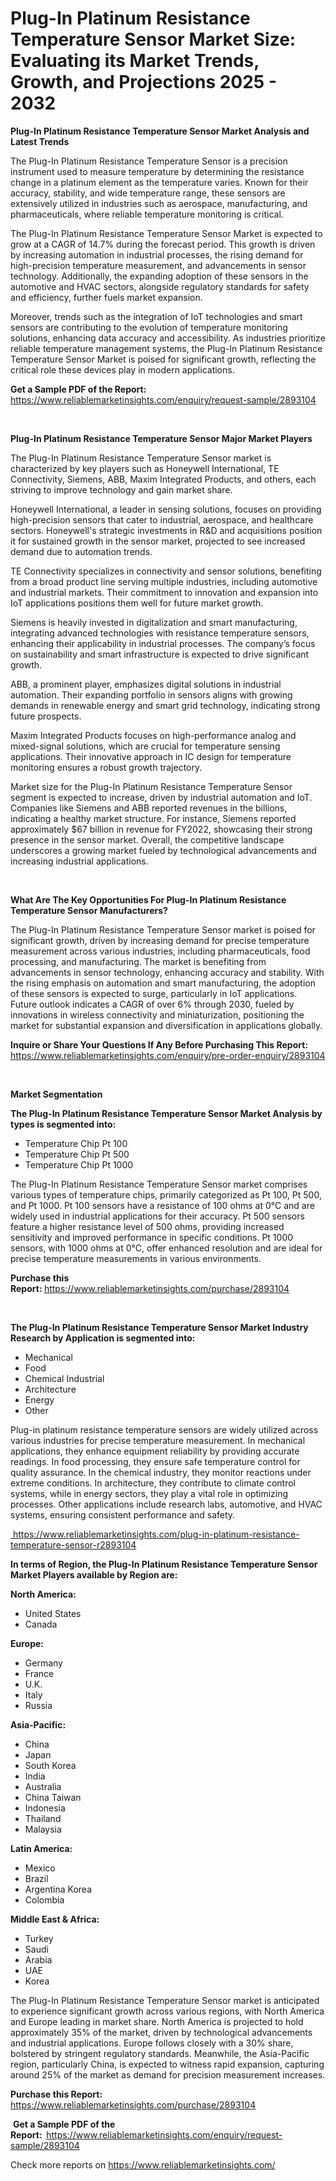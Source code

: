<p><h1>Plug-In Platinum Resistance Temperature Sensor Market Size: Evaluating its Market Trends, Growth, and Projections 2025 - 2032</h1></p><p><strong>Plug-In Platinum Resistance Temperature Sensor Market Analysis and Latest Trends</strong></p>
<p><p>The Plug-In Platinum Resistance Temperature Sensor is a precision instrument used to measure temperature by determining the resistance change in a platinum element as the temperature varies. Known for their accuracy, stability, and wide temperature range, these sensors are extensively utilized in industries such as aerospace, manufacturing, and pharmaceuticals, where reliable temperature monitoring is critical.</p><p>The Plug-In Platinum Resistance Temperature Sensor Market is expected to grow at a CAGR of 14.7% during the forecast period. This growth is driven by increasing automation in industrial processes, the rising demand for high-precision temperature measurement, and advancements in sensor technology. Additionally, the expanding adoption of these sensors in the automotive and HVAC sectors, alongside regulatory standards for safety and efficiency, further fuels market expansion. </p><p>Moreover, trends such as the integration of IoT technologies and smart sensors are contributing to the evolution of temperature monitoring solutions, enhancing data accuracy and accessibility. As industries prioritize reliable temperature management systems, the Plug-In Platinum Resistance Temperature Sensor Market is poised for significant growth, reflecting the critical role these devices play in modern applications.</p></p>
<p><strong>Get a Sample PDF of the Report:&nbsp;</strong> <a href="https://www.reliablemarketinsights.com/enquiry/request-sample/2893104?utm_campaign=2441&utm_medium=2&utm_source=Github&utm_content=ia&utm_term=15032025&utm_id=plug-in-platinum-resistance-temperature-sensor">https://www.reliablemarketinsights.com/enquiry/request-sample/2893104</a></p>
<p>&nbsp;</p>
<p><strong>Plug-In Platinum Resistance Temperature Sensor Major Market Players</strong></p>
<p><p>The Plug-In Platinum Resistance Temperature Sensor market is characterized by key players such as Honeywell International, TE Connectivity, Siemens, ABB, Maxim Integrated Products, and others, each striving to improve technology and gain market share. </p><p>Honeywell International, a leader in sensing solutions, focuses on providing high-precision sensors that cater to industrial, aerospace, and healthcare sectors. Honeywell's strategic investments in R&D and acquisitions position it for sustained growth in the sensor market, projected to see increased demand due to automation trends.</p><p>TE Connectivity specializes in connectivity and sensor solutions, benefiting from a broad product line serving multiple industries, including automotive and industrial markets. Their commitment to innovation and expansion into IoT applications positions them well for future market growth.</p><p>Siemens is heavily invested in digitalization and smart manufacturing, integrating advanced technologies with resistance temperature sensors, enhancing their applicability in industrial processes. The company’s focus on sustainability and smart infrastructure is expected to drive significant growth.</p><p>ABB, a prominent player, emphasizes digital solutions in industrial automation. Their expanding portfolio in sensors aligns with growing demands in renewable energy and smart grid technology, indicating strong future prospects.</p><p>Maxim Integrated Products focuses on high-performance analog and mixed-signal solutions, which are crucial for temperature sensing applications. Their innovative approach in IC design for temperature monitoring ensures a robust growth trajectory.</p><p>Market size for the Plug-In Platinum Resistance Temperature Sensor segment is expected to increase, driven by industrial automation and IoT. Companies like Siemens and ABB reported revenues in the billions, indicating a healthy market structure. For instance, Siemens reported approximately $67 billion in revenue for FY2022, showcasing their strong presence in the sensor market. Overall, the competitive landscape underscores a growing market fueled by technological advancements and increasing industrial applications.</p></p>
<p>&nbsp;</p>
<p><strong>What Are The Key Opportunities For Plug-In Platinum Resistance Temperature Sensor Manufacturers?</strong></p>
<p><p>The Plug-In Platinum Resistance Temperature Sensor market is poised for significant growth, driven by increasing demand for precise temperature measurement across various industries, including pharmaceuticals, food processing, and manufacturing. The market is benefiting from advancements in sensor technology, enhancing accuracy and stability. With the rising emphasis on automation and smart manufacturing, the adoption of these sensors is expected to surge, particularly in IoT applications. Future outlook indicates a CAGR of over 6% through 2030, fueled by innovations in wireless connectivity and miniaturization, positioning the market for substantial expansion and diversification in applications globally.</p></p>
<p><strong>Inquire or Share Your Questions If Any Before Purchasing This Report:</strong> <a href="https://www.reliablemarketinsights.com/enquiry/pre-order-enquiry/2893104?utm_campaign=2441&utm_medium=2&utm_source=Github&utm_content=ia&utm_term=15032025&utm_id=plug-in-platinum-resistance-temperature-sensor">https://www.reliablemarketinsights.com/enquiry/pre-order-enquiry/2893104</a></p>
<p>&nbsp;</p>
<p><strong>Market Segmentation</strong></p>
<p><strong>The Plug-In Platinum Resistance Temperature Sensor Market Analysis by types is segmented into:</strong></p>
<p><ul><li>Temperature Chip Pt 100</li><li>Temperature Chip Pt 500</li><li>Temperature Chip Pt 1000</li></ul></p>
<p><p>The Plug-In Platinum Resistance Temperature Sensor market comprises various types of temperature chips, primarily categorized as Pt 100, Pt 500, and Pt 1000. Pt 100 sensors have a resistance of 100 ohms at 0°C and are widely used in industrial applications for their accuracy. Pt 500 sensors feature a higher resistance level of 500 ohms, providing increased sensitivity and improved performance in specific conditions. Pt 1000 sensors, with 1000 ohms at 0°C, offer enhanced resolution and are ideal for precise temperature measurements in various environments.</p></p>
<p><strong>Purchase this Report:&nbsp;</strong><a href="https://www.reliablemarketinsights.com/purchase/2893104?utm_campaign=2441&utm_medium=2&utm_source=Github&utm_content=ia&utm_term=15032025&utm_id=plug-in-platinum-resistance-temperature-sensor">https://www.reliablemarketinsights.com/purchase/2893104</a></p>
<p>&nbsp;</p>
<p><strong>The Plug-In Platinum Resistance Temperature Sensor Market Industry Research by Application is segmented into:</strong></p>
<p><ul><li>Mechanical</li><li>Food</li><li>Chemical Industrial</li><li>Architecture</li><li>Energy</li><li>Other</li></ul></p>
<p><p>Plug-in platinum resistance temperature sensors are widely utilized across various industries for precise temperature measurement. In mechanical applications, they enhance equipment reliability by providing accurate readings. In food processing, they ensure safe temperature control for quality assurance. In the chemical industry, they monitor reactions under extreme conditions. In architecture, they contribute to climate control systems, while in energy sectors, they play a vital role in optimizing processes. Other applications include research labs, automotive, and HVAC systems, ensuring consistent performance and safety.</p></p>
<p><a href="https://www.reliablemarketinsights.com/plug-in-platinum-resistance-temperature-sensor-r2893104?utm_campaign=2441&utm_medium=2&utm_source=Github&utm_content=ia&utm_term=15032025&utm_id=plug-in-platinum-resistance-temperature-sensor">&nbsp;https://www.reliablemarketinsights.com/plug-in-platinum-resistance-temperature-sensor-r2893104</a></p>
<p><strong>In terms of Region, the Plug-In Platinum Resistance Temperature Sensor Market Players available by Region are:</strong></p>
<p>
    <p> <strong> North America: </strong>
        <ul>
            <li>United States</li>
            <li>Canada</li>
        </ul>
        </p> 
    <p> <strong> Europe: </strong>
        <ul>
            <li>Germany</li>
            <li>France</li>
            <li>U.K.</li>
            <li>Italy</li>
            <li>Russia</li>
        </ul>
        </p> 
    <p> <strong> Asia-Pacific: </strong>
        <ul>
            <li>China</li>
            <li>Japan</li>
            <li>South Korea</li>
            <li>India</li>
            <li>Australia</li>
            <li>China Taiwan</li>
            <li>Indonesia</li>
            <li>Thailand</li>
            <li>Malaysia</li>
        </ul>
        </p> 
    <p> <strong> Latin America: </strong>
        <ul>
            <li>Mexico</li>
            <li>Brazil</li>
            <li>Argentina Korea</li>
            <li>Colombia</li>
        </ul>
        </p> 
    <p> <strong> Middle East & Africa: </strong>
        <ul>
            <li>Turkey</li>
            <li>Saudi</li>
            <li>Arabia</li>
            <li>UAE</li>
            <li>Korea</li>
        </ul>
    </p>
    </p>
<p><p>The Plug-In Platinum Resistance Temperature Sensor market is anticipated to experience significant growth across various regions, with North America and Europe leading in market share. North America is projected to hold approximately 35% of the market, driven by technological advancements and industrial applications. Europe follows closely with a 30% share, bolstered by stringent regulatory standards. Meanwhile, the Asia-Pacific region, particularly China, is expected to witness rapid expansion, capturing around 25% of the market as demand for precision measurement increases.</p></p>
<p><strong>Purchase this Report: </strong><a href="https://www.reliablemarketinsights.com/purchase/2893104?utm_campaign=2441&utm_medium=2&utm_source=Github&utm_content=ia&utm_term=15032025&utm_id=plug-in-platinum-resistance-temperature-sensor">https://www.reliablemarketinsights.com/purchase/2893104</a></p>
<p>&nbsp;<strong>Get a Sample PDF of the Report:&nbsp;&nbsp;</strong><a href="https://www.reliablemarketinsights.com/enquiry/request-sample/2893104?utm_campaign=2441&utm_medium=2&utm_source=Github&utm_content=ia&utm_term=15032025&utm_id=plug-in-platinum-resistance-temperature-sensor">https://www.reliablemarketinsights.com/enquiry/request-sample/2893104</a></p>
<p><strong></strong></p>
<p>Check more reports on <a href="https://www.reliablemarketinsights.com/?utm_campaign=2441&utm_medium=2&utm_source=Github&utm_content=ia&utm_term=15032025&utm_id=plug-in-platinum-resistance-temperature-sensor">https://www.reliablemarketinsights.com/</a></p>